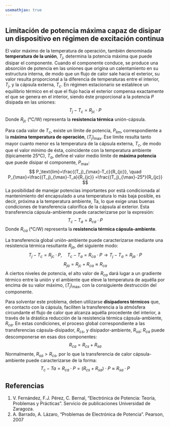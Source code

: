 ```yaml
---
usemathjax: true
---
```


## Limitación de potencia máxima capaz de disipar un dispositivo en régimen de excitación continua
El valor máximo de la temperatura de operación, también denominada **temperatura de la unión**, $T_j$, determina la potencia máxima que puede disipar el componente.
Cuando el componente conduce, se produce una absorción de potencia en las uniones que origina un calentamiento en su estructura interna, de modo que un flujo de calor sale hacia el exterior, su valor resulta proporcional a la diferencia de temperaturas entre el interior, $T_j$, y la cápsula externa, $T_c$. En régimen estacionario se establece un equilibrio térmico en el que el flujo hacia el exterior compensa exactamente el que se genera en el interior, siendo éste proporcional a la potencia $P$ disipada en las uniones:
$$
T_j-T_c=R_{jc} \cdot P
$$
Donde $R_{jc}$ (°C/W) representa la **resistencia térmica** unión-cápsula.

Para cada valor de $T_c$, existe un límite de potencia, $P_\text{lim}$, correspondiente a la **máxima temperatura de operación**, $(T_j)_{\max}$. Ese límite resulta tanto mayor cuanto menor es la temperatura de la cápsula externa, $T_c$, de modo que el valor mínimo de ésta, coincidente con la temperatura ambiente (típicamente 25°C), $T_a$, define el valor medio límite de **máxima potencia** que puede disipar el componente, $P_{\max}$:
$$
P_\text{lim}=\frac{(T_j)_{\max}-T_c}{R_{jc}}, \quad P_{\max}=\frac{(T_j)_{\max}-T_a}{R_{jc}}  =\frac{(T_j)_{\max}-25°}{R_{jc}}
$$
La posibilidad de manejar potencias importantes por está condicionada al mantenimiento del encapsulado a una temperatura lo más baja posible, es decir, próxima a la temperatura ambiente, Ta, lo que exige unas buenas condiciones de transferencia calorífica de la cápsula al exterior. Esta transferencia cápsula-ambiente puede caracterizarse por la expresión:
$$
T_c-T_a=R_{ca} \cdot P
$$
Donde $R_{ca}$ (°C/W) representa la **resistencia térmica cápsula-ambiente**.

La transferencia global unión-ambiente puede caracterizarse mediante una resistencia térmica resultante $R_{ja}$, del siguiente modo:
$$
T_j-T_c=R_{jc} \cdot P, \quad T_c-T_a=R_{ca} \cdot P \rightarrow T_j-T_a=R_{ja} \cdot P
$$
$$
R_{ja}=R_{jc}+R_{ca}≈R_{ca}
$$
A ciertos niveles de potencia, el alto valor de $R_{ca}$ dará lugar a un gradiente térmico entre la unión y el ambiente que eleve la temperatura de aquélla por encima de su valor máximo, $(T_j)_{\max}$, con la consiguiente destrucción del componente.

Para solventar este problema, deben utilizarse **disipadores térmicos** que, en contacto con la cápsula, faciliten la transferencia a la atmósfera circundante el flujo de calor que alcanza aquélla procedente del interior, a través de la drástica reducción de la resistencia térmica cápsula-ambiente, $R_{ca}$. En estas condiciones, el proceso global correspondiente a las transferencias cápsula-disipador, $R_{cs}$, y disipador-ambiente, $R_{sa}$; $R_{ca}$ puede descomponerse en esas dos componentes:
$$
R_{ca}=R_{cs}+R_{sa}
$$
Normalmente, $R_{sa}>R_{cs}$, por lo que la transferencia de calor cápsula-ambiente puede caracterizarse de la forma:
$$
T_c-Ta=R_{ca} \cdot P=(R_{cs}+R_{sa}) \cdot P \approx R_{sa} \cdot P
$$

## Referencias
1.	V. Fernández, F.J. Pérez, C. Bernal, “Electrónica de Potencia: Teoría, Problemas y Prácticas”. Servicio de publicaciones Universidad de Zaragoza.
2.	A. Barrado, A. Lázaro, “Problemas de Electrónica de Potencia”. Pearson, 2007 
